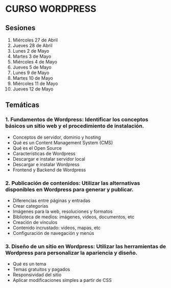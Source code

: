 # CURSO WORDPRESS  

## Sesiones 

1.  Miércoles 27 de Abril
2.  Jueves 28 de Abril
3.  Lunes 2 de Mayo
4.  Martes 3 de Mayo
5.  Miércoles 4 de Mayo 
6.  Jueves 5 de Mayo
7.  Lunes 9 de Mayo
8.  Martes 10 de Mayo
9.  Miércoles 11 de Mayo
10. Jueves 12 de Mayo


## Temáticas 

### 1. Fundamentos de Wordpress: Identificar los conceptos básicos un sitio web y el procedimiento de instalación.
- Conceptos de servidor, dominio y hosting
- Qué es un Content Management System (CMS)
- Qué es el Open Source
- Características de Wordpress
- Descargar e instalar servidor local
- Descargar e instalar Wordpress
- Frontend y Backend de Wordpress

### 2. Publicación de contenidos: Utilizar las alternativas disponibles en Wordpress para generar y publicar.
- Diferencias entre páginas y entradas
- Crear categorías
- Imágenes para la web, resoluciones y formatos
- Biblioteca de medios: imágenes, videos, documentos, etc
- Creación de vínculos
- Contenido incrustado: videos, mapas, etc
- Configuración de navegación y menús

### 3. Diseño de un sitio en Wordpress: Utilizar las herramientas de Wordpress para personalizar la apariencia y diseño.
- Qué es un tema
- Temas gratuitos y pagados
- Responsividad del sitio
- Aplicar modificaciones simples a partir de CSS





